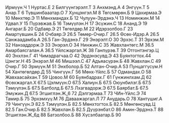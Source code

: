 Ирмүүн.Ч 1
Нуртас.Е 2
Билгүүнгэрэлт.Т 3
Анхмэнд.А 4
Энгүүн.Т 5
Анар.Т 6
Түвшинбааатар.О 7
Хунцэнгэл.М 8
Төгсмөрөн.Б 9
Цахирмаа.Э 10
Мөнхтөр.Э 11
Мөнхмандах.Б 12
Чулуун-Эрдэнэ.Ч 13
Номинжин.М 14
Удвал.У 15
Пүрэвжав.Б 16
Тэмүүлэн.Н 17
Эсүжин.С 18
Ананд.Э 19
Ангараг.Б 20
Одбаяр.Э 21
Төгөлдөр.М 22
Идэрзолбоо.Г 23
Амартүвшин.Б 24
Очбаяр.Э 26.5
Төмөр-Очир.Г 26.5
Өсөх-Идэр.А 26.5
Санжаадамба.А 26.5
Ган-Эрдэнэ.Г 29
Энэрэлт.О 30
Эрхэс.Т 31
Эрхэм.М 32
Нанзаддорж.Э 33
Энэрэл.О 34
Нинжин.С 35
Жавхлантөгс.М 36.5
Амарбаясгалан.А 36.5
Үйлсжаргал.Ж 38
Ганпүрэв.Т 39
Отгонтэнгэр.Ц 40
Энхлэн.Г 41
Чимэдрагчаа.О 42
Эрдэнэсувд.Э 43
Буянтогтох.44
Цэнгэг.Н 45
Энэрэл.М 46
Мишээл.С 47
Адъяасүрэн.Б 48
Жавхлан.С 49
Очир.Г 50
Эрмүүн.М 51
Энхболор.Б 52
Алтан-Очир.А 53
Пунцаггүсүм.Н 54
Хантөгөлдөр.Д 55
Чингүүн.Г 56
Мөнх-Үйлс.Б 57
Одмандах.О 58
Жавхаасайхан.Т 59
Цовоо.М 60
Буянбадрах.Г 61
Гүнжинлхам.Д 62
Өсөхжаргал.Х 67.5 
Цэлмүүн.О 67.5
Халиун.Б 67.5
Оюунбилэг.Б 67.5
Тэмүүлэн.Б 67.5
Батболд.Б 67.5
Лхагвадорж.Э 67.5
Баярбат.Б 67.5
Эмүжин.Д 67.5
Эгшиглэн.Ж_6 72
Дэлгэрмаа.Т 73
ЧИн-Үйлс.Э 74
Тамир.Б 75
Эрхэмхүү.М 76
Даваажаргал.Л 77
Анударь.О 78
Хантүшиг.А 79
Чингүүн.Э 82.5
Тэмүүлэн.Б 82.5
Мөнхтогтох.Б 82.5
Мөнгөнсувд.Ц 82.5
Ган.Очир.Б 82.5
Жавхлан.Б 82.5
Дүүрэнбат.О 86
Амин-Эрдэнэ.Т 88
Эгшиглэн.Ж_6д 88
Батзолбоо.Б 88
Хүсэлбаатар.Б 90
